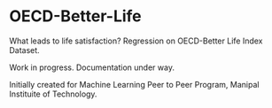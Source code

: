 # OECD-Better-Life
What leads to life satisfaction? Regression on OECD-Better Life Index Dataset.

Work in progress. Documentation under way. 

Initially created for Machine Learning Peer to Peer Program, Manipal Instituite of Technology.
